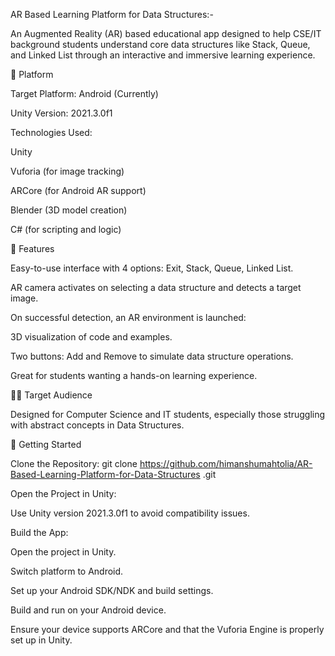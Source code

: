 AR Based Learning Platform for Data Structures:-

An Augmented Reality (AR) based educational app designed to help CSE/IT background students understand core data structures like Stack, Queue, and Linked List through an interactive and immersive learning experience.

📱 Platform

Target Platform: Android (Currently)

Unity Version: 2021.3.0f1

Technologies Used:

Unity

Vuforia (for image tracking)

ARCore (for Android AR support)

Blender (3D model creation)

C# (for scripting and logic)


🧠 Features

Easy-to-use interface with 4 options: Exit, Stack, Queue, Linked List.

AR camera activates on selecting a data structure and detects a target image.

On successful detection, an AR environment is launched:

3D visualization of code and examples.

Two buttons: Add and Remove to simulate data structure operations.

Great for students wanting a hands-on learning experience.

👨‍🎓 Target Audience

Designed for Computer Science and IT students, especially those struggling with abstract concepts in Data Structures.

🚀 Getting Started

Clone the Repository:
git clone https://github.com/himanshumahtolia/AR-Based-Learning-Platform-for-Data-Structures
.git

Open the Project in Unity:

Use Unity version 2021.3.0f1 to avoid compatibility issues.

Build the App:

Open the project in Unity.

Switch platform to Android.

Set up your Android SDK/NDK and build settings.

Build and run on your Android device.

Ensure your device supports ARCore and that the Vuforia Engine is properly set up in Unity.
